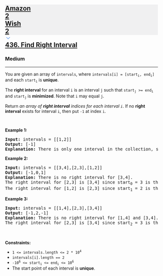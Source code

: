 <h2><a href="https://leetcode.com/problems/find-right-interval/"><div id="big-omega-company-tags"><div id="big-omega-topbar"><div class="companyTagsContainer" style="overflow-x: scroll; flex-wrap: nowrap;"><div class="companyTagsContainer--tag" style="background-color: rgba(0, 10, 32, 0.05); --darkreader-inline-bgcolor: rgba(0, 8, 26, 0.05);" data-darkreader-inline-bgcolor=""><div>Amazon</div><div class="companyTagsContainer--tagOccurence">2</div></div><div class="companyTagsContainer--tag" style="background-color: rgba(0, 10, 32, 0.05); --darkreader-inline-bgcolor: rgba(0, 8, 26, 0.05);" data-darkreader-inline-bgcolor=""><div>Wish</div><div class="companyTagsContainer--tagOccurence">2</div></div></div><div class="companyTagsContainer--chevron"><div><svg version="1.1" id="icon" xmlns="http://www.w3.org/2000/svg" xmlns:xlink="http://www.w3.org/1999/xlink" x="0px" y="0px" viewBox="0 0 32 32" fill="#4087F1" xml:space="preserve" style="width: 20px; --darkreader-inline-fill: #4aa0f2;" data-darkreader-inline-fill=""><polygon points="16,22 6,12 7.4,10.6 16,19.2 24.6,10.6 26,12 "></polygon><rect id="_x3C_Transparent_Rectangle_x3E_" class="st0" fill="none" width="32" height="32"></rect></svg></div></div></div></div>436. Find Right Interval</a></h2><h3>Medium</h3><hr><div><p>You are given an array of <code>intervals</code>, where <code>intervals[i] = [start<sub>i</sub>, end<sub>i</sub>]</code> and each <code>start<sub>i</sub></code> is <strong>unique</strong>.</p>

<p>The <strong>right interval</strong> for an interval <code>i</code> is an interval <code>j</code> such that <code>start<sub>j</sub> &gt;= end<sub>i</sub></code> and <code>start<sub>j</sub></code> is <strong>minimized</strong>. Note that <code>i</code> may equal <code>j</code>.</p>

<p>Return <em>an array of <strong>right interval</strong> indices for each interval <code>i</code></em>. If no <strong>right interval</strong> exists for interval <code>i</code>, then put <code>-1</code> at index <code>i</code>.</p>

<p>&nbsp;</p>
<p><strong class="example">Example 1:</strong></p>

<pre><strong>Input:</strong> intervals = [[1,2]]
<strong>Output:</strong> [-1]
<strong>Explanation:</strong> There is only one interval in the collection, so it outputs -1.
</pre>

<p><strong class="example">Example 2:</strong></p>

<pre><strong>Input:</strong> intervals = [[3,4],[2,3],[1,2]]
<strong>Output:</strong> [-1,0,1]
<strong>Explanation:</strong> There is no right interval for [3,4].
The right interval for [2,3] is [3,4] since start<sub>0</sub> = 3 is the smallest start that is &gt;= end<sub>1</sub> = 3.
The right interval for [1,2] is [2,3] since start<sub>1</sub> = 2 is the smallest start that is &gt;= end<sub>2</sub> = 2.
</pre>

<p><strong class="example">Example 3:</strong></p>

<pre><strong>Input:</strong> intervals = [[1,4],[2,3],[3,4]]
<strong>Output:</strong> [-1,2,-1]
<strong>Explanation:</strong> There is no right interval for [1,4] and [3,4].
The right interval for [2,3] is [3,4] since start<sub>2</sub> = 3 is the smallest start that is &gt;= end<sub>1</sub> = 3.
</pre>

<p>&nbsp;</p>
<p><strong>Constraints:</strong></p>

<ul>
	<li><code>1 &lt;= intervals.length &lt;= 2 * 10<sup>4</sup></code></li>
	<li><code>intervals[i].length == 2</code></li>
	<li><code>-10<sup>6</sup> &lt;= start<sub>i</sub> &lt;= end<sub>i</sub> &lt;= 10<sup>6</sup></code></li>
	<li>The start point of each interval is <strong>unique</strong>.</li>
</ul>
</div>